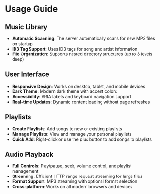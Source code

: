 # Usage Guide

## Music Library
- **Automatic Scanning**: The server automatically scans for new MP3 files on startup
- **ID3 Tag Support**: Uses ID3 tags for song and artist information
- **File Organization**: Supports nested directory structures (up to 3 levels deep)

## User Interface
- **Responsive Design**: Works on desktop, tablet, and mobile devices
- **Dark Theme**: Modern dark theme with accent colors
- **Accessibility**: ARIA labels and keyboard navigation support
- **Real-time Updates**: Dynamic content loading without page refreshes

## Playlists
- **Create Playlists**: Add songs to new or existing playlists
- **Manage Playlists**: View and manage your personal playlists
- **Quick Add**: Right-click or use the plus button to add songs to playlists

## Audio Playback
- **Full Controls**: Play/pause, seek, volume control, and playlist management
- **Streaming**: Efficient HTTP range request streaming for large files
- **Format Support**: MP3 streaming with optional format selection
- **Cross-platform**: Works on all modern browsers and devices 